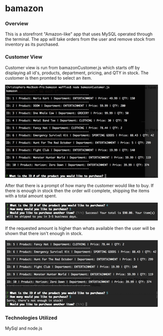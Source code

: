 # bamazon

### Overview ###  
This is a storefront "Amazon-like" app that uses MySQL operated through the terminal. The app will take orders from the user and remove stock from inventory as its purchased.

### Customer View ###  
Customer view is run from bamazonCustomer.js which starts off by displaying all id's, products, department, pricing, and QTY in stock. The customer is then promted to select an item. 

<img src="./photos/intro.png">

After that there is a prompt of how many the customer would like to buy. If there is enough in stock then the order will complete, shipping the items with a total amount spent. 

<img src="./photos/success.png">

If the requested amount is higher than whats available then the user will be shown that there isn't enough in stock.

<img src="./photos/denied.png">

### Technologies Utilized
MySql and node.js

